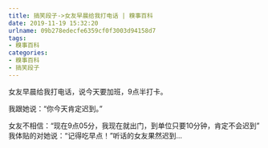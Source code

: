```yaml
---
title: 搞笑段子->女友早晨给我打电话 | 糗事百科
date: 2019-11-19 15:32:20
urlname: 09b278edecfe6359cf0f3003d94158d7
tags: 
- 糗事百科
categories:
- 糗事百科
- 搞笑段子
---
```

女友早晨给我打电话，说今天要加班，9点半打卡。

我跟她说：“你今天肯定迟到。”

女友不相信：“现在9点05分，我现在就出门，到单位只要10分钟，肯定不会迟到” 我体贴的对她说：“记得吃早点！”听话的女友果然迟到…


